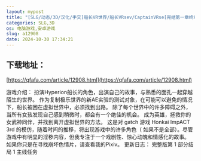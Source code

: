 ```yaml
---
layout: mypost
title: "[SLG/动态/3D/汉化/手交]船长VR世界/船长VRsev/CaptainVRse[完结第一章终章][PC+安卓/3.60G]"
categories: SLG,3D
os: 电脑游戏,安卓游戏
slug: a12908
date: 2024-10-30 17:34:21
---
```


## 下载地址：

[https://qfafa.com/article/12908.html](https://qfafa.com/article/12908.html)

游戏介绍：
扮演Hyperion船长的角色，出演自己的故事，与熟悉的面孔一起穿越陌生的世界。
作为复制极乐世界的新AE实验的测试对象，在可能可以避免的情况下，船长被困在虚拟世界中，必须找到出路。
除了每个世界中的许多障碍之外，当所有女孩发现自己感到稍微时，都会有一个绝佳的机会。
成为英雄，拯救你的女武神同伴，并找到离开虚拟世界的方法。
这是对 gatch 游戏 Honkai ImpACT 3rd 的模仿，随着时间的推移，将出现游戏中的许多角色（
如果不是全部）。尽管游戏中有明显的淫秽内容，但我专注于一个戏剧性、惊心动魄和情感化的故事。
如果你只是在寻找崩坏色情片，请查看我的Pixiv。
更新日志：
完整版第 1 部分结局
1 主线任务
